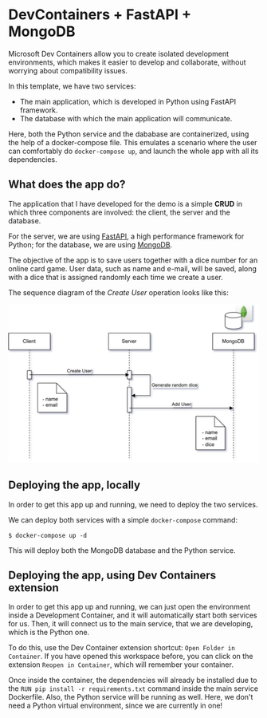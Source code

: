# DevContainers + FastAPI + MongoDB

Microsoft Dev Containers allow you to create isolated development environments, which makes it easier to develop and collaborate, without worrying about compatibility issues.

In this template, we have two services:

- The main application, which is developed in Python using FastAPI framework.
- The database with which the main application will communicate.

Here, both the Python service and the dababase are containerized, using the help of a docker-compose file. This emulates a scenario where the user can comfortably do <code>docker-compose up</code>, and launch the whole app with all its dependencies.

## What does the app do?

The application that I have developed for the demo is a simple **CRUD** in which three components are involved: the client, the server and the database.

For the server, we are using [FastAPI](https://fastapi.tiangolo.com/), a high performance framework for Python; for the database, we are using [MongoDB](https://www.mongodb.com).

The objective of the app is to save users together with a dice number for an online card game. User data, such as name and e-mail, will be saved, along with a dice that is assigned randomly each time we create a user.

The sequence diagram of the *Create User* operation looks like this:

![Creación de un Usuario](images/Sequence-diagram-app.drawio.png)

## Deploying the app, locally

In order to get this app up and running, we need to deploy the two services.

We can deploy both services with a simple ```docker-compose``` command:
```
$ docker-compose up -d
```

This will deploy both the MongoDB database and the Python service.

## Deploying the app, using Dev Containers extension

In order to get this app up and running, we can just open the environment inside a Development Container, and it will automatically start both services for us. Then, it will connect us to the main service, that we are developing, which is the Python one.

To do this, use the Dev Container extension shortcut: ```Open Folder in Container```. If you have opened this workspace before, you can click on the extension ```Reopen in Container```, which will remember your container.

Once inside the container, the dependencies will already be installed due to the ```RUN pip install -r requirements.txt``` command inside the main service Dockerfile. Also, the Python service will be running as well. Here, we don't need a Python virtual environment, since we are currently in one!
